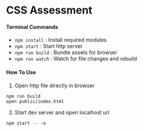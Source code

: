 # CSS Assessment

#### Terminal Commands

* `npm install` : Install required modules
* `npm start` : Start http server
* `npm run build` : Bundle assets for browser
* `npm run watch` : Watch for file changes and rebuild

#### How To Use

1. Open http file directly in browser
```
npm run build
open public/index.html
```

2. Start dev server and open localhost url
```
npm start -- -o
```
